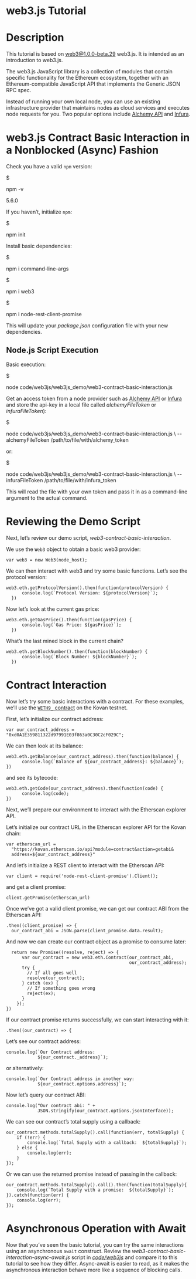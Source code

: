 # web3.js Tutorial

# Description

 This
tutorial is based on <web3@1.0.0-beta.29> web3.js. It is intended as an
introduction to web3.js.

The web3.js JavaScript library is a collection of modules that contain
specific functionality for the Ethereum ecosystem, together with an
Ethereum-compatible JavaScript API that implements the Generic JSON RPC
spec.

Instead of running your own local node, you can use an existing
infrastructure provider that maintains nodes as cloud services and
executes node requests for you. Two popular options include [Alchemy
API](https://alchemyapi.io) and [Infura](https://infura.io).

# web3.js Contract Basic Interaction in a Nonblocked (Async) Fashion

 Check you
have a valid `npm` version:

\$

npm -v

5.6.0

If you haven’t, initialize `npm`:

\$

npm init

Install basic dependencies:

\$

npm i command-line-args

\$

npm i web3

\$

npm i node-rest-client-promise

This will update your *package.json* configuration file with your new
dependencies.

## Node.js Script Execution

 Basic
execution:

\$

node code/web3js/web3js_demo/web3-contract-basic-interaction.js

Get an access token from a node provider such as [Alchemy
API](https://alchemyapi.io) or [Infura](https://infura.io) and store the
api-key in a local file called *alchemyFileToken* or *infuraFileToken*):

\$

node code/web3js/web3js_demo/web3-contract-basic-interaction.js \\
--alchemyFileToken /path/to/file/with/alchemy_token

or:

\$

node code/web3js/web3js_demo/web3-contract-basic-interaction.js \\
--infuraFileToken /path/to/file/with/infura_token

This will read the file with your own token and pass it in as a
command-line argument to the actual command.

# Reviewing the Demo Script

 Next,
let’s review our demo script, *web3-contract-basic-interaction*.

We use the `Web3` object to obtain a basic web3 provider:

``` solidity
var web3 = new Web3(node_host);
```

We can then interact with web3 and try some basic functions. Let’s see
the protocol version:

``` solidity
web3.eth.getProtocolVersion().then(function(protocolVersion) {
      console.log(`Protocol Version: ${protocolVersion}`);
  })
```

Now let’s look at the current gas price:

``` solidity
web3.eth.getGasPrice().then(function(gasPrice) {
      console.log(`Gas Price: ${gasPrice}`);
  })
```

What’s the last mined block in the current chain?

``` solidity
web3.eth.getBlockNumber().then(function(blockNumber) {
      console.log(`Block Number: ${blockNumber}`);
  })
```

# Contract Interaction

 Now let’s
try some basic interactions with a contract. For these examples, we’ll
use the [`WETH9_` contract](https://bit.ly/2MPZZLx) on the Kovan
testnet.

First, let’s initialize our contract address:

``` solidity
var our_contract_address = "0xd0A1E359811322d97991E03f863a0C30C2cF029C";
```

We can then look at its balance:

``` solidity
web3.eth.getBalance(our_contract_address).then(function(balance) {
      console.log(`Balance of ${our_contract_address}: ${balance}`);
})
```

and see its bytecode:

``` solidity
web3.eth.getCode(our_contract_address).then(function(code) {
      console.log(code);
})
```

Next, we’ll prepare our environment to interact with the Etherscan
explorer API.

Let’s initialize our contract URL in the Etherscan explorer API for the
Kovan chain:

``` solidity
var etherscan_url =
  "https://kovan.etherscan.io/api?module=contract&action=getabi&
  address=${our_contract_address}"
```

And let’s initialize a REST client to interact with the Etherscan API:

``` solidity
var client = require('node-rest-client-promise').Client();
```

and get a client promise:

``` solidity
client.getPromise(etherscan_url)
```

Once we’ve got a valid client promise, we can get our contract ABI from
the Etherscan API:

``` solidity
.then((client_promise) => {
  our_contract_abi = JSON.parse(client_promise.data.result);
```

And now we can create our contract object as a promise to consume later:

``` solidity
  return new Promise((resolve, reject) => {
      var our_contract = new web3.eth.Contract(our_contract_abi,
                                               our_contract_address);
      try {
        // If all goes well
        resolve(our_contract);
      } catch (ex) {
        // If something goes wrong
        reject(ex);
      }
    });
})
```

If our contract promise returns successfully, we can start interacting
with it:

``` solidity
.then((our_contract) => {
```

Let’s see our contract address:

``` solidity
console.log(`Our Contract address:
            ${our_contract._address}`);
```

or alternatively:

``` solidity
console.log(`Our Contract address in another way:
            ${our_contract.options.address}`);
```

Now let’s query our contract ABI:

``` solidity
console.log("Our contract abi: " +
            JSON.stringify(our_contract.options.jsonInterface));
```

We can see our contract’s total supply using a callback:

``` solidity
our_contract.methods.totalSupply().call(function(err, totalSupply) {
    if (!err) {
        console.log(`Total Supply with a callback:  ${totalSupply}`);
    } else {
        console.log(err);
    }
});
```

Or we can use the returned promise instead of passing in the
callback:

``` solidity
our_contract.methods.totalSupply().call().then(function(totalSupply){
    console.log(`Total Supply with a promise:  ${totalSupply}`);
}).catch(function(err) {
    console.log(err);
});
```

# Asynchronous Operation with Await


Now that you’ve seen the basic tutorial,
you can try the same interactions using an asynchronous `await`
construct. Review the *web3-contract-basic-interaction-async-await.js*
script in [*code/web3js*](http://bit.ly/2ABrFkl) and compare it to this
tutorial to see how they differ. Async-await is easier to read, as it
makes the asynchronous interaction behave more like a sequence of
blocking calls.
